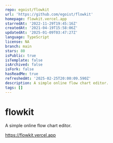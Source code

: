 ```yaml
---
repo: egoist/flowkit
url: 'https://github.com/egoist/flowkit'
homepage: flowkit.vercel.app
starredAt: '2022-11-29T19:45:16Z'
createdAt: '2021-04-19T15:58:06Z'
updatedAt: '2025-01-09T03:47:27Z'
language: TypeScript
license: NA
branch: main
stars: 80
isPublic: true
isTemplate: false
isArchived: false
isFork: false
hasReadMe: true
refreshedAt: '2025-02-25T20:00:09.590Z'
description: A simple online flow chart editor.
tags: []
---
```


# flowkit

A simple online flow chart editor.

https://flowkit.vercel.app
